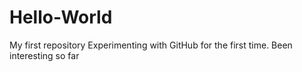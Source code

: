 # Hello-World
My first repository
Experimenting with GitHub for the first time. Been interesting so far
